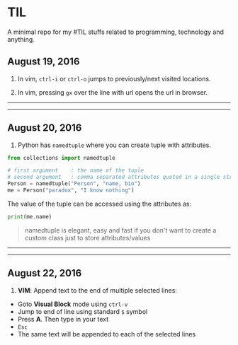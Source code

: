 # TIL
A minimal repo for my #TIL stuffs related to programming, technology and anything.

## August 19, 2016
1. In vim, `ctrl-i` or `ctrl-o` jumps to previously/next visited locations.  

2. In vim, pressing `gx` over the line with url opens the url in browser.

-------------------
-------------------

## August 20, 2016
1. Python has `namedtuple` where you can create tuple with attributes.  

```python
from collections import namedtuple

# first argument    : the name of the tuple
# second argument   : comma separated attributes quoted in a single string 
Person = namedtuple("Person", "name, bio")
me = Person("paradox", "I know nothing")
```

The value of the tuple can be accessed using the attributes as:

```python
print(me.name)
```

> namedtuple is elegant, easy and fast if you don't want to create a custom class just to store attributes/values

-------------------
-------------------

## August 22, 2016
1. **VIM**: Append text to the end of multiple selected lines:

- Goto **Visual Block** mode using `ctrl-v`
- Jump to end of line using standard `$` symbol
- Press **A**. Then type in your text
- `Esc`
- The same text will be appended to each of the selected lines
